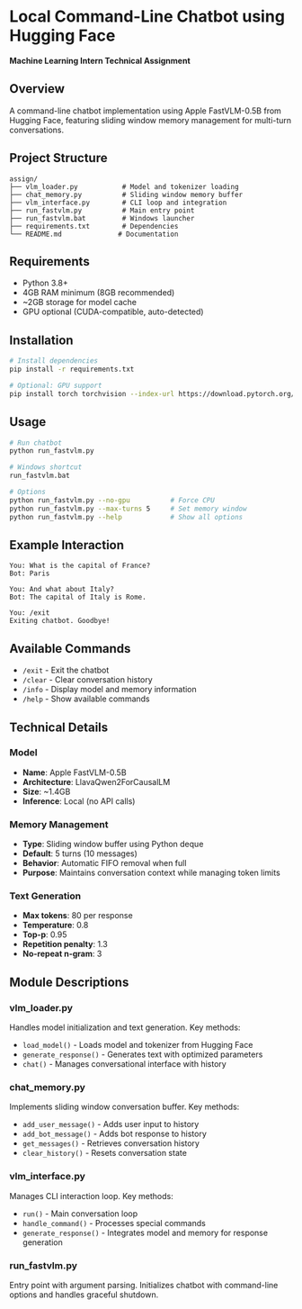 # Local Command-Line Chatbot using Hugging Face

**Machine Learning Intern Technical Assignment**

## Overview

A command-line chatbot implementation using Apple FastVLM-0.5B from Hugging Face, featuring sliding window memory management for multi-turn conversations.

## Project Structure

```
assign/
├── vlm_loader.py           # Model and tokenizer loading
├── chat_memory.py          # Sliding window memory buffer
├── vlm_interface.py        # CLI loop and integration
├── run_fastvlm.py          # Main entry point
├── run_fastvlm.bat         # Windows launcher
├── requirements.txt        # Dependencies
└── README.md              # Documentation
```

## Requirements

- Python 3.8+
- 4GB RAM minimum (8GB recommended)
- ~2GB storage for model cache
- GPU optional (CUDA-compatible, auto-detected)

## Installation

```bash
# Install dependencies
pip install -r requirements.txt

# Optional: GPU support
pip install torch torchvision --index-url https://download.pytorch.org/whl/cu118
```

## Usage

```bash
# Run chatbot
python run_fastvlm.py

# Windows shortcut
run_fastvlm.bat

# Options
python run_fastvlm.py --no-gpu          # Force CPU
python run_fastvlm.py --max-turns 5     # Set memory window
python run_fastvlm.py --help            # Show all options
```

## Example Interaction

```
You: What is the capital of France?
Bot: Paris

You: And what about Italy?
Bot: The capital of Italy is Rome.

You: /exit
Exiting chatbot. Goodbye!
```

## Available Commands

- `/exit` - Exit the chatbot
- `/clear` - Clear conversation history
- `/info` - Display model and memory information
- `/help` - Show available commands

## Technical Details

### Model
- **Name**: Apple FastVLM-0.5B
- **Architecture**: LlavaQwen2ForCausalLM
- **Size**: ~1.4GB
- **Inference**: Local (no API calls)

### Memory Management
- **Type**: Sliding window buffer using Python deque
- **Default**: 5 turns (10 messages)
- **Behavior**: Automatic FIFO removal when full
- **Purpose**: Maintains conversation context while managing token limits

### Text Generation
- **Max tokens**: 80 per response
- **Temperature**: 0.8
- **Top-p**: 0.95
- **Repetition penalty**: 1.3
- **No-repeat n-gram**: 3

## Module Descriptions

### vlm_loader.py
Handles model initialization and text generation. Key methods:
- `load_model()` - Loads model and tokenizer from Hugging Face
- `generate_response()` - Generates text with optimized parameters
- `chat()` - Manages conversational interface with history

### chat_memory.py
Implements sliding window conversation buffer. Key methods:
- `add_user_message()` - Adds user input to history
- `add_bot_message()` - Adds bot response to history
- `get_messages()` - Retrieves conversation history
- `clear_history()` - Resets conversation state

### vlm_interface.py
Manages CLI interaction loop. Key methods:
- `run()` - Main conversation loop
- `handle_command()` - Processes special commands
- `generate_response()` - Integrates model and memory for response generation

### run_fastvlm.py
Entry point with argument parsing. Initializes chatbot with command-line options and handles graceful shutdown.
